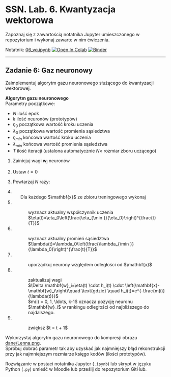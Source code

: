 # SSN. Lab. 6. Kwantyzacja wektorowa

Zapoznaj się z zawartością notatnika Jupyter umieszczonego w repozytorium  i wykonaj zawarte w nim ćwiczenia.

Notatnik: [06_vq.ipynb](https://github.com/IS-UMK/ssn_23_lab_06/blob/master/06_vq.ipynb)
[![Open In Colab](https://colab.research.google.com/assets/colab-badge.svg)](https://colab.research.google.com/github/IS-UMK/ssn_23_lab_06/blob/master/06_vq.ipynb) [![Binder](https://mybinder.org/badge_logo.svg)](https://mybinder.org/v2/gh/IS-UMK/ssn_23_lab_06/master?filepath=06_vq.ipynb)

---
## Zadanie 6: Gaz neuronowy

Zaimplementuj algorytm gazu neuronowego służącego do kwantyzacji wektorowej.  

**Algorytm gazu neuronowego**  
Parametry początkowe:
* $N$ ilość epok
* $k$ ilość neuronów (prototypów)
* $\eta_0$ początkowa wartość kroku uczenia
* $\lambda_0$ początkowa wartość promienia sąsiedztwa
* $\eta_{min}$ końcowa wartość kroku uczenia
* $\lambda_{min}$ końcowa wartość promienia sąsiedztwa
* $T$ ilość iteracji (ustalona automatycznie $N \times$ rozmiar zboru uczącego)

1. Zainicjuj wagi $\mathbf{w}_i$ neuronów  
2. Ustaw $t=0$ 
3. Powtarzaj $N$ razy:
4. <ul>Dla każdego $\mathbf{x}$ ze zbioru treningowego wykonaj</ul>
5. <ul><ul>wyznacz aktualny współczynnik uczenia  $\eta(t)=\eta_0\left(\frac{\eta_{\min }}{\eta_0}\right)^{\frac{t}{T}}$
    </ul></ul>
6. <ul><ul>wyznacz aktualny promień sąsiedztwa $\lambda(t)=\lambda_0\left(\frac{\lambda_{\min }}{\lambda_0}\right)^{\frac{t}{T}}$
    </ul></ul>

7. <ul><ul>uporządkuj neurony względem odległości od $\mathbf{x}$ </ul></ul>
8. <ul><ul>zaktualizuj wagi <br> 
   $\Delta \mathbf{w}_i=\eta(t) \cdot h_i(t) \cdot \left(\mathbf{x}-\mathbf{w}_i\right)\quad \text{gdzie} \quad h_i(t)=e^{-\frac{m(i)}{\lambda(t)}}$ <br> 
   $m(i) = 0, 1, \ldots, k-1$ oznacza pozycję neuronu $\mathbf{w}_i$ w rankingu odległości od najbliższego do najdalszego.
    </ul></ul>
1. <ul><ul>zwiększ $t = t + 1$</ul></ul>

Wykorzystaj algorytm gazu neuronowego do kompresji obrazu [dane/Lenna.png](dane/Lenna.png).  
Spróbuj dobrać parametr tak aby uzyskać jak najmniejszy błąd rekonstrukcji przy jak najmniejszym rozmiarze księgo kodów (ilości prototypów). 

Rozwiązanie w postaci notatnika Jupyter (``.ipynb``) lub skrypt w języku Python (``.py``) umieść w Moodle lub prześlij do repozytorium GitHub.





